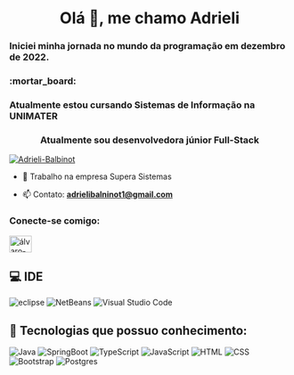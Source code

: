 <h1 align="center">Olá 👋, me chamo Adrieli</h1>

<h3>Iniciei minha jornada no mundo da programação em dezembro de 2022.<h3>
:mortar_board: <h3>Atualmente estou cursando Sistemas de Informação na UNIMATER<h3>

<h3 align="center">Atualmente sou desenvolvedora júnior Full-Stack</h3>

<p align="left"> <a href="https://github.com/ryo-ma/github-profile-trophy"><img src="https://github-profile-trophy.vercel.app/?username=Adrieli-Balbinot" alt="Adrieli-Balbinot"/></a> </p>

- 🔭 Trabalho na empresa Supera Sistemas

- 📫 Contato: **adrielibalninot1@gmail.com**

<h3 align="left">Conecte-se comigo: </h3>
<p align="left">
<a href="https://www.linkedin.com/in/adrieli-balbinot/" target="blank"><img align="center" src="https://raw.githubusercontent.com/rahuldkjain/github-profile-readme-generator/master/src/images/icons/Social/linked-in-alt.svg" alt="álvaro-andré-fatini" height="30" width="40" /></a>
</p>

## 💻 IDE
![eclipse](https://img.shields.io/badge/Eclipse_RAD_Studio-B22222?style=for-the-badge&logo=eclipse&logoColor=white)
![NetBeans](https://img.shields.io/badge/Apache%20NetBeans%20IDE-1B6AC6.svg?style=for-the-badge&logo=Apache-NetBeans-IDE&logoColor=white)
![Visual Studio Code](https://img.shields.io/badge/Visual%20Studio%20Code-0078d7.svg?style=for-the-badge&logo=visual-studio-code&logoColor=white)

## 🚀 Tecnologias que possuo conhecimento: 
![Java](https://img.shields.io/badge/Java-ED8B00?style=for-the-badge&logo=java&logoColor=white)
![SpringBoot](https://img.shields.io/badge/Spring%20Boot-6DB33F.svg?style=for-the-badge&logo=Spring-Boot&logoColor=white)
![TypeScript](https://img.shields.io/badge/TypeScript-007ACC?style=for-the-badge&logo=typescript&logoColor=white)
![JavaScript](https://img.shields.io/badge/javascript-%23323330.svg?style=for-the-badge&logo=javascript&logoColor=%23F7DF1E)
![HTML](https://img.shields.io/badge/html-%23E34F26.svg?style=for-the-badge&logo=html&logoColor=white)
![CSS](https://img.shields.io/badge/css-%231572B6.svg?style=for-the-badge&logo=css&logoColor=white)
![Bootstrap](https://img.shields.io/badge/bootstrap-%23563D7C.svg?style=for-the-badge&logo=bootstrap&logoColor=white)
![Postgres](https://img.shields.io/badge/postgres-%23316192.svg?style=for-the-badge&logo=postgresql&logoColor=white)

